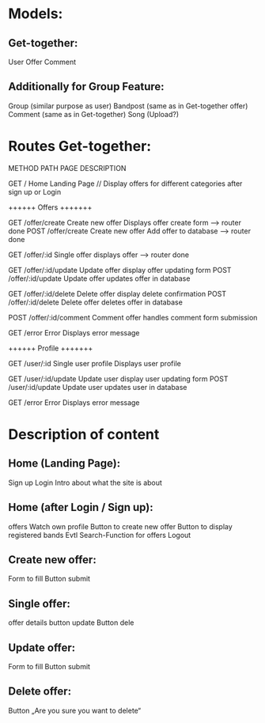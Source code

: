 # Models:

## Get-together:

User
Offer
Comment

## Additionally for Group Feature:

Group (similar purpose as user)
Bandpost (same as in Get-together offer)
Comment (same as in Get-together)
Song (Upload?)

# Routes Get-together:

METHOD  PATH                PAGE                DESCRIPTION

GET     /                   Home                Landing Page // Display offers for different categories after sign up or Login

++++++ Offers +++++++

GET     /offer/create       Create new offer    Displays offer create form --> router done
POST    /offer/create       Create new offer    Add offer to database --> router done

GET     /offer/:id          Single offer        displays offer --> router done

GET     /offer/:id/update   Update offer        display offer updating form
POST    /offer/:id/update   Update offer        updates offer in database

GET     /offer/:id/delete   Delete offer        display delete confirmation
POST    /offer/:id/delete   Delete offer        deletes offer in database

POST    /offer/:id/comment  Comment offer       handles comment form submission

GET     /error              Error               Displays error message

++++++ Profile +++++++

GET /user/:id Single user profile Displays user profile

GET /user/:id/update Update user display user updating form
POST /user/:id/update Update user updates user in database

GET /error Error Displays error message


# Description of content

## Home (Landing Page):

Sign up
Login
Intro about what the site is about

## Home (after Login / Sign up):

offers
Watch own profile
Button to create new offer
Button to display registered bands
Evtl Search-Function for offers
Logout

## Create new offer:

Form to fill
Button submit

## Single offer:

offer details
button update
Button dele

## Update offer:

Form to fill
Button submit

## Delete offer:

Button „Are you sure you want to delete“

